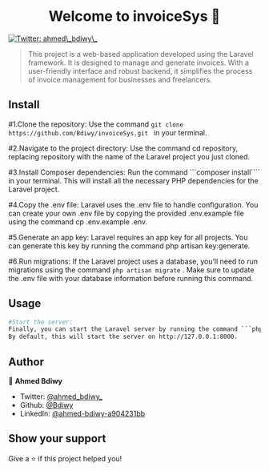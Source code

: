 <h1 align="center">Welcome to invoiceSys 👋</h1>
<p>
  <a href="https://twitter.com/ahmed\_bdiwy\_" target="_blank">
    <img alt="Twitter: ahmed\_bdiwy\_" src="https://img.shields.io/twitter/follow/ahmed\_bdiwy\_.svg?style=social" />
  </a>
</p>

> This project is a web-based application developed using the Laravel framework. It is designed to manage and generate invoices. With a user-friendly interface and robust backend, it simplifies the process of invoice management for businesses and freelancers.

## Install

#1.Clone the repository:
Use the command ```git clone https://github.com/Bdiwy/invoiceSys.git ``` in your terminal. 

#2.Navigate to the project directory:
Use the command cd repository, replacing repository with the name of the Laravel project you just cloned.

#3.Install Composer dependencies: 
Run the command ```composer install```` in your terminal. 
This will install all the necessary PHP dependencies for the Laravel project.

#4.Copy the .env file: 
Laravel uses the .env file to handle configuration. You can create your own .env file by copying the provided .env.example file using the command cp .env.example .env.

#5.Generate an app key:
Laravel requires an app key for all projects. You can generate this key by running the command php artisan key:generate.

#6.Run migrations:
If the Laravel project uses a database, you’ll need to run migrations using the command ```php artisan migrate``` . 
Make sure to update the .env file with your database information before running this command.

## Usage

```sh
#Start the server:
Finally, you can start the Laravel server by running the command ```php artisan serve``` .
By default, this will start the server on http://127.0.0.1:8000.
```

## Author

👤 **Ahmed Bdiwy**

* Twitter: [@ahmed\_bdiwy\_](https://twitter.com/ahmed\_bdiwy\_)
* Github: [@Bdiwy](https://github.com/Bdiwy)
* LinkedIn: [@ahmed-bdiwy-a904231bb](https://linkedin.com/in/ahmed-bdiwy-a904231bb)

## Show your support

Give a ⭐️ if this project helped you!

